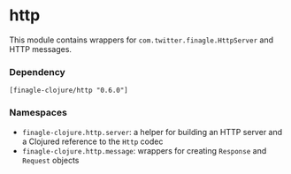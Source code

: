 # http

This module contains wrappers for `com.twitter.finagle.HttpServer` and HTTP messages.

### Dependency

    [finagle-clojure/http "0.6.0"]

### Namespaces

* `finagle-clojure.http.server`: a helper for building an HTTP server and a Clojured reference to the `Http` codec
* `finagle-clojure.http.message`: wrappers for creating `Response` and `Request` objects
